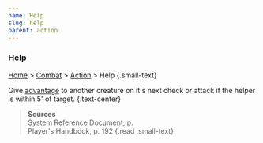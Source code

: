 ```yaml
---
name: Help
slug: help
parent: action
---
```

### Help
[Home](dm-operations-center) > [Combat](combat-menu) > [Action](action) > Help {.small-text}

Give [advantage](advantage-and-disadvantage) to another creature on it's next check or attack if the helper is within 5' of target. {.text-center}


 
> **Sources** <br/>
> System Reference Document, p. <br/>
> Player's Handbook, p. 192
{.read .small-text}